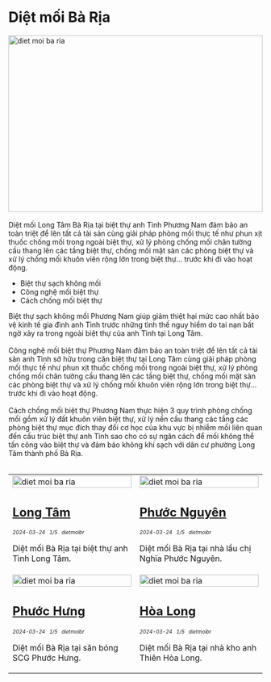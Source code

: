 <div class="FAQPage Table">
	<div class="Question cssSelector" id="#diệt-mối-bà-rịa">
		<h1 class="name">Diệt mối Bà Rịa</h1>
		<div class="Answer">
			<div class="text">
				<img src="https://wiki.thuongmai.blog/images/news/ba-ria.jpg" width="100%" height="350px" alt="diet moi ba ria"/><br><br>
				Diệt mối Long Tâm Bà Rịa tại biệt thự anh Tình Phương Nam đảm bảo an toàn triệt để lên tất cả tài sản cùng giải pháp phòng mối thực tế như phun xịt thuốc chống mối trong ngoài biệt thự, xử lý phòng chống mối chân tường cầu thang lên các tầng biệt thự, chống mối mặt sàn các phòng biệt thự và xử lý chống mối khuôn viên rộng lớn trong biệt thự... trước khi đi vào hoạt động.
				<ul>
					<li>Biệt thự sạch không mối</li>
					<li>Công nghệ mối biệt thự</li>
					<li>Cách chống mối biệt thự</li>
				</ul>
				Biệt thự sạch không mối Phương Nam giúp giảm thiệt hại mức cao nhất bảo vệ kinh tế gia đình anh Tình trước những tình thế nguy hiểm do tai nạn bất ngờ xảy ra trong ngoài biệt thự của anh Tình tại Long Tâm.<br><br>
				Công nghệ mối biệt thự Phương Nam đảm bảo an toàn triệt để lên tất cả tài sản anh Tình sở hữu trong căn biệt thự tại Long Tâm cùng giải pháp phòng mối thực tế như phun xịt thuốc chống mối trong ngoài biệt thự, xử lý phòng chống mối chân tường cầu thang lên các tầng biệt thự, chống mối mặt sàn các phòng biệt thự và xử lý chống mối khuôn viên rộng lớn trong biệt thự… trước khi đi vào hoạt động.<br><br>
				Cách chống mối biệt thự Phương Nam thực hiện 3 quy trình phòng chống mối gồm xử lý đất khuôn viên biệt thự, xử lý nền cầu thang các tầng các phòng biệt thự mục đích thay đổi cơ học của khu vực bị nhiễm mối liên quan đến cấu trúc biệt thự anh Tình sao cho có sự ngăn cách để mối không thể tấn công vào biệt thự và đảm bảo không khí sạch với dân cư phường Long Tâm thành phố Bà Rịa.<br><br>
				<table style="width: 100%;">
					<tr>
						<td style="width: 50%;">
							<img class="image" src="https://wiki.thuongmai.blog/images/dietmoi/baria/biet-thu-anh-tinh-long-tam.jpg" width="100%;" alt="diet moi ba ria"/>
							<h2><a href="diet-moi-tan-goc-ba-ria-biet-thu-long-tam.html" title="diệt mối bà rịa" target="_blank">Long Tâm</a></h2>
							<div style="font-size: 10px;"><i>2024-03-24</i> &nbsp; <i>1/5</i> &nbsp; <i>dietmoibr</i></div>
							<p>Diệt mối Bà Rịa tại biệt thự anh Tình Long Tâm.</p>
						</td>
						<td style="width: 50%;">
							<img class="image" src="https://wiki.thuongmai.blog/images/dietmoi/baria/nha-chi-nghia-phuoc-nguyen.jpg" width="100%;" alt="diet moi ba ria"/>
							<h2><a href="diet-moi-tan-goc-ba-ria-nha-lau-phuoc-nguyen.html" title="diệt mối bà rịa" target="_blank">Phước Nguyên</a></h2>
							<div style="font-size: 10px;"><i>2024-03-24</i> &nbsp; <i>1/5</i> &nbsp; <i>dietmoibr</i></div>
							<p>Diệt mối Bà Rịa tại nhà lầu chị Nghĩa Phước Nguyên.</p>
						</td>
					</tr>
					<tr>
						<td style="width: 50%;">
							<img class="image" src="https://wiki.thuongmai.blog/images/dietmoi/baria/diet-moi-san-bong-scg-phuoc-hung.jpg" width="100%;" alt="diet moi ba ria"/>
							<h2><a href="diet-moi-tan-goc-ba-ria-san-bong-phuoc-hung.html" title="diệt mối bà rịa" target="_blank">Phước Hưng</a></h2>
							<div style="font-size: 10px;"><i>2024-03-24</i> &nbsp; <i>1/5</i> &nbsp; <i>dietmoibr</i></div>
							<p>Diệt mối Bà Rịa tại sân bóng SCG Phước Hưng.</p>
						</td>
						<td style="width: 50%;">
							<img class="image" src="https://wiki.thuongmai.blog/images/dietmoi/baria/nha-anh-thien-hoa-long.jpg" width="100%;" alt="diet moi ba ria"/>
							<h2><a href="diet-moi-tan-goc-ba-ria-nha-kho-hoa-long.html" title="diệt mối bà rịa" target="_blank">Hòa Long</a></h2>
							<div style="font-size: 10px;"><i>2024-03-24</i> &nbsp; <i>1/5</i> &nbsp; <i>dietmoibr</i></div>
							<p>Diệt mối Bà Rịa tại nhà kho anh Thiên Hòa Long.</p>
						</td>
					</tr>
				</table>
			</div>
		</div>
	</div>
</div>
